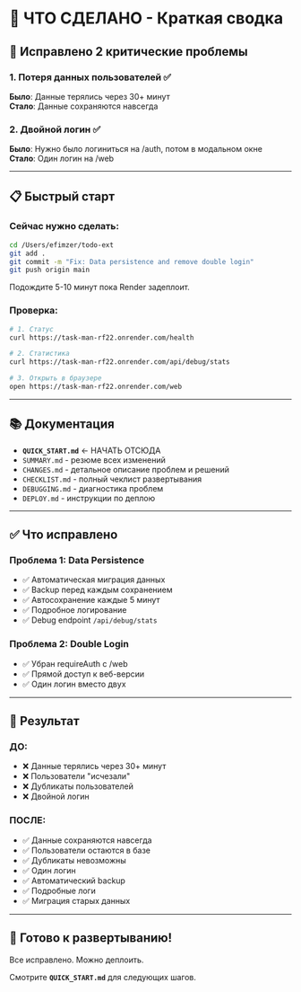 # 🎯 ЧТО СДЕЛАНО - Краткая сводка

## 🔧 Исправлено 2 критические проблемы

### 1. Потеря данных пользователей ✅
**Было**: Данные терялись через 30+ минут  
**Стало**: Данные сохраняются навсегда

### 2. Двойной логин ✅
**Было**: Нужно было логиниться на /auth, потом в модальном окне  
**Стало**: Один логин на /web

---

## 📋 Быстрый старт

### Сейчас нужно сделать:

```bash
cd /Users/efimzer/todo-ext
git add .
git commit -m "Fix: Data persistence and remove double login"
git push origin main
```

Подождите 5-10 минут пока Render задеплоит.

### Проверка:

```bash
# 1. Статус
curl https://task-man-rf22.onrender.com/health

# 2. Статистика
curl https://task-man-rf22.onrender.com/api/debug/stats

# 3. Открыть в браузере
open https://task-man-rf22.onrender.com/web
```

---

## 📚 Документация

- **`QUICK_START.md`** ← НАЧАТЬ ОТСЮДА
- `SUMMARY.md` - резюме всех изменений
- `CHANGES.md` - детальное описание проблем и решений
- `CHECKLIST.md` - полный чеклист развертывания
- `DEBUGGING.md` - диагностика проблем
- `DEPLOY.md` - инструкции по деплою

---

## ✅ Что исправлено

### Проблема 1: Data Persistence
- ✅ Автоматическая миграция данных
- ✅ Backup перед каждым сохранением
- ✅ Автосохранение каждые 5 минут
- ✅ Подробное логирование
- ✅ Debug endpoint `/api/debug/stats`

### Проблема 2: Double Login
- ✅ Убран requireAuth с /web
- ✅ Прямой доступ к веб-версии
- ✅ Один логин вместо двух

---

## 🎯 Результат

### ДО:
- ❌ Данные терялись через 30+ минут
- ❌ Пользователи "исчезали"
- ❌ Дубликаты пользователей
- ❌ Двойной логин

### ПОСЛЕ:
- ✅ Данные сохраняются навсегда
- ✅ Пользователи остаются в базе
- ✅ Дубликаты невозможны
- ✅ Один логин
- ✅ Автоматический backup
- ✅ Подробные логи
- ✅ Миграция старых данных

---

## 🚀 Готово к развертыванию!

Все исправлено. Можно деплоить.

Смотрите **`QUICK_START.md`** для следующих шагов.
